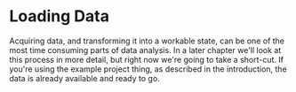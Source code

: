 # Loading Data

Acquiring data, and transforming it into a workable state, can be one of the most time consuming parts of data analysis. In a later chapter we'll look at this process in more detail, but right now we're going to take a short-cut. If you're using the example project thing, as described in the introduction, the data is already available and ready to go.

